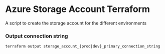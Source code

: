 # Azure Storage Account Terraform

A script to create the storage account for the different environments

### Output connection string
`terraform output storage_account_{prod|dev}_primary_connection_string`